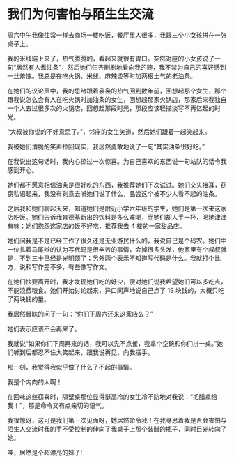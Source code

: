 # 我们为何害怕与陌生生交流

周六中午我像往常一样去商场一楼吃饭，餐厅里人很多，我跟三个小女孩拼在一张桌子上。

我的米线端上来了，热气腾腾的，看起来就很有胃口。突然对座的小女孩说了一句“居然有人煮油条”，然后她们仨齐刷刷地看向我的碗，我不禁为自己的喜好感到一丝羞愧。我总是在吃火锅、米线、麻辣烫等时加两根土气的老油条。

在她们的议论声中，我的思绪跟着袅袅的热气回到数年前，回想起那个女生，那个跟我说怎么会有人在吃火锅时加油条的女生，回想起那家火锅店，那家后来我独自一个人去过很多次的火锅店，回想起那段时光，那段应该轻描淡写不再忆起的时光。

“大叔被你说的不好意思了。”，邻座的女生笑道，然后她们跟着一起笑起来。

我被她们清脆的笑声拉回现实，我居然勇敢地说了一句“其实油条很好吃。”

在我说出这句话时，我内心掠过一次惊喜。为自己喜欢的东西说一句站队的话令我感到开心。

她们都不愿意相信油条是很好吃的东西，我推荐她们下次试试。她们交头接耳，窃窃私语起来，我没有刻意去听她们说了什么，品尝这个被不少人看不起的油条。

之后我和她们聊起天来，知道她们是附近小学六年级的学生，她们是第一次来这家店吃饭。她们告诉我肯德基新出的饮料是多么难喝，而她们却人手一杯，喝地津津有味；她们抱怨这家店的饭不好吃，推荐我去 4 楼的一家甜品店。

她们问我是不是已经工作了很久还是无业游民什么的，我说自己是个码农。她们中一位扎着马尾辫的认为写代码是很辛苦的事情，会掉很多头发，他家里有个叔叔就是，不到三十已经是光明顶了；另外两个表示不知道写代码是什么。我就打个比方，说和写作差不多，有些像写作文。

在她们快要离开时，我才发现她们吃的好少，便对她们说我希望她们可以多吃点，不能浪费粮食。她们开始讨论起来，异口同声地说自己点了 19 块钱的，大概只吃了两块钱的量。

我居然冒昧的问了一句：“你们下周六还来这家店么？”

她们表示应该不会再来了。

我就说“如果你们下周再来的话，我可以先不点餐，我拿个空碗和你们拼一桌。”她们听到后都忍不住大笑起来，跟我说再见，向我摆手。

那一刻，我觉得我似乎做了什么了不起的事情。

我是个内向的人啊！

在回味这丝窃喜时，隔壁桌那位显得挺高冷的女生冷不防地对我说：“把醋拿给我！”，那是命令又有点亲切的语气。

我很惊讶，这可是我们第一次见面呀，她居然命令我！在我寻思着我是否会害怕与陌生人交流时我的手不受控制的伸向了我桌子上那个装醋的瓶子，同时目光转向了她。

哇，居然是个超漂亮的妹子!